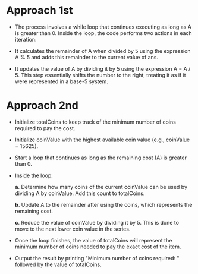 # Approach 1st

- The process involves a while loop that continues executing as long as A is greater than 0. Inside the loop, the code performs two actions in each iteration:

- It calculates the remainder of A when divided by 5 using the expression A % 5 and adds this remainder to the current value of ans.

- It updates the value of A by dividing it by 5 using the expression A = A / 5. This step essentially shifts the number to the right, treating it as if it were represented in a base-5 system.


# Approach 2nd

- Initialize totalCoins to keep track of the minimum number of coins required to pay the cost.

- Initialize coinValue with the highest available coin value (e.g., coinValue = 15625).

- Start a loop that continues as long as the remaining cost (A) is greater than 0.

- Inside the loop:
    
    **a**. Determine how many coins of the current coinValue can be used by dividing A by coinValue. Add this count to totalCoins.

    **b**. Update A to the remainder after using the coins, which represents the remaining cost.

    **c**. Reduce the value of coinValue by dividing it by 5. This is done to move to the next lower coin value in the series.

- Once the loop finishes, the value of totalCoins will represent the minimum number of coins needed to pay the exact cost of the item.

- Output the result by printing "Minimum number of coins required: " followed by the value of totalCoins.